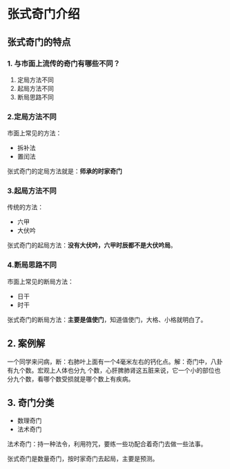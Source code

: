 张式奇门介绍
===================================================================================
## 张式奇门的特点

### 1. 与市面上流传的奇门有哪些不同？
1. 定局方法不同
2. 起局方法不同
3. 断局思路不同

### 2.定局方法不同
市面上常见的方法：
+ 拆补法
+ 置闰法

张式奇门的定局方法就是：**师承的时家奇门**

### 3.起局方法不同
传统的方法：
+ 六甲
+ 大伏吟

张式奇门的起局方法：**没有大伏吟，六甲时辰都不是大伏吟局**。

### 4.断局思路不同
市面上常见的断局方法：
+ 日干
+ 时干

张式奇门的断局方法：**主要是值使门**，知道值使门，大格、小格就明白了。

## 2. 案例解
一个同学来问病，断：右肺叶上面有一个4毫米左右的钙化点。解：奇门中，八卦有九个数。宏观上人体也分九
个数，心肝脾肺肾这五脏来说，它一个小的部位也分九个数，看哪个数受损就是哪个数上有疾病。

## 3. 奇门分类
+ 数理奇门
+ 法术奇门 

法术奇门：持一种法令，利用符咒，要练一些功配合着奇门去做一些法事。

张式奇门是数量奇门，按时家奇门去起局，主要是预测。





